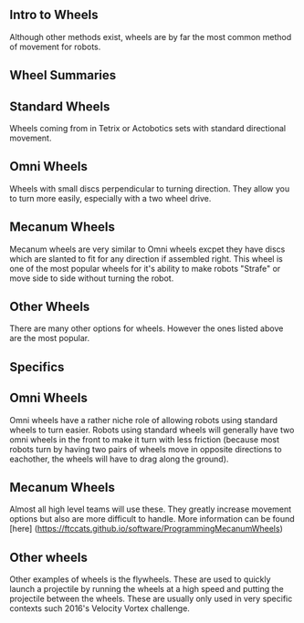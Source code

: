 
## Intro to Wheels
Although other methods exist, wheels are by far the most common method of movement for robots.
## Wheel Summaries
## Standard Wheels
Wheels coming from in Tetrix or Actobotics sets with standard directional movement. 
## Omni Wheels
Wheels with small discs perpendicular to turning direction. They allow you to turn more easily, especially with a two wheel drive.
## Mecanum Wheels
Mecanum wheels are very similar to Omni wheels excpet they have discs which are slanted to fit for any direction if assembled right. This wheel is one of the most popular wheels for it's ability to make robots "Strafe" or move side to side without turning the robot.
## Other Wheels
There are many other options for wheels. However the ones listed above are the most popular.
## Specifics
## Omni Wheels
Omni wheels have a rather niche role of allowing robots using standard wheels to turn easier. Robots using standard wheels will generally have two omni wheels in the front to make it turn with less friction (because most robots turn by having two pairs of wheels move in opposite directions to eachother, the wheels will have to drag along the ground).
## Mecanum Wheels
Almost all high level teams will use these. They greatly increase movement options but also are more difficult to handle. More information can be found [here] (https://ftccats.github.io/software/ProgrammingMecanumWheels)
## Other wheels
Other examples of wheels is the flywheels. These are used to quickly launch a projectile by running the wheels at a high speed and putting the projectile between the wheels. These are usually only used in very specific contexts such 2016's Velocity Vortex challenge.
